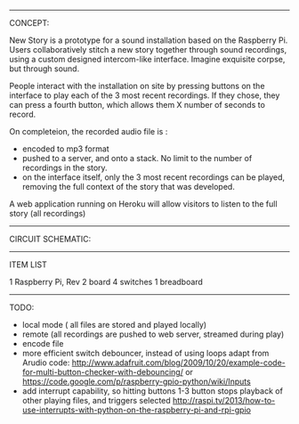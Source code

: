 ************************************************************


CONCEPT:


New Story is a prototype for a sound installation based on the Raspberry Pi. 
Users collaboratively stitch a new story together through sound recordings, using a custom designed intercom-like interface.
Imagine exquisite corpse, but through sound.

People interact with the installation on site by pressing buttons on the interface to play each of the 3 most recent recordings.
If they chose, they can press a fourth button, which allows them X number of seconds to record.

On completeion, the recorded audio file is : 

- encoded to mp3 format
- pushed to a server, and onto a stack. No limit to the number of recordings in the story.
- on the interface itself, only the 3 most recent recordings can be played, removing the full context of the story that was developed.

A web application running on Heroku will allow visitors to listen to the full story (all recordings)

************************************************************


CIRCUIT SCHEMATIC:



************************************************************


ITEM LIST 

1 Raspberry Pi, Rev 2 board
4 switches
1 breadboard




************************************************************


TODO: 

- local mode ( all files are stored and played locally)
- remote (all recordings are pushed to web server, streamed during play)
- encode file
- more efficient switch debouncer, instead of using loops
  adapt from Arudio code: http://www.adafruit.com/blog/2009/10/20/example-code-for-multi-button-checker-with-debouncing/
  or https://code.google.com/p/raspberry-gpio-python/wiki/Inputs
- add interrupt capability, so hitting buttons 1-3 button stops playback of other playing files, and triggers selected 
  http://raspi.tv/2013/how-to-use-interrupts-with-python-on-the-raspberry-pi-and-rpi-gpio



